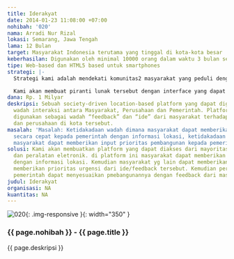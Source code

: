 ```yaml
---
title: Iderakyat
date: 2014-01-23 11:08:00 +07:00
nohibah: '020'
nama: Arradi Nur Rizal
lokasi: Semarang, Jawa Tengah
lama: 12 Bulan
target: Masyarakat Indonesia terutama yang tinggal di kota-kota besar
keberhasilan: Digunakan oleh minimal 10000 orang dalam waktu 3 bulan setelah launching
tipe: Web-based dan HTML5 based untuk smartphones
strategi: |-
  Strategi kami adalah mendekati komunitas2 masyarakat yang peduli dengan lingkungan juga universitas2 untuk memberikan ide dan feedbacknya.

  Kami akan membuat piranti lunak tersebut dengan interface yang dapat digunakan semudah mungkin dan semenarik mungkin.
dana: Rp. 1 Milyar
deskripsi: Sebuah society-driven location-based platform yang dapat digunakan sebagai
  wadah interaksi antara Masyarakat, Perusahaan dan Pemerintah. Platform ini dapat
  digunakan sebagai wadah “feedback” dan “ide” dari masyarakat terhadap pemerintah
  dan perusahaan di kota tersebut.
masalah: 'Masalah: Ketidakadaan wadah dimana masyarakat dapat memberikan ide/feedback
  secara cepat kepada pemerintah dengan informasi lokasi, ketidakadaan wadah dimana
  masyarakat dapat memberikan input prioritas pembangunan kepada pemerintah.'
solusi: Kami akan membuatkan platform yang dapat diakses dari mayoritas telepon seluler
  dan peralatan eletronik. di platform ini masyarakat dapat memberikan ide dan feedback
  dengan informasi lokasi. Kemudian masyarakat yg lain dapat memberikan komentar dan
  memberikan prioritas urgensi dari ide/feedback tersebut. Kemudian perusahaan dan/atau
  pemerintah dapat menyesuaikan pmebangunannya dengan feedback dari masyarakat.
judul: Iderakyat
organisasi: NA
kuantitas: NA
---
```


![020](/static/img/hibahcms/020.png){: .img-responsive }{: width="350" }

### {{ page.nohibah }} - {{ page.title }}

{{ page.deskripsi }}
